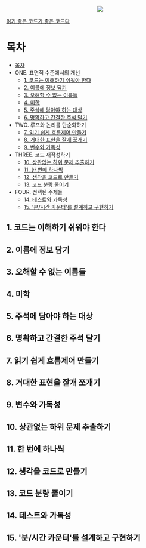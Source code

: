 <p align="center">
    <img src="https://contents.kyobobook.co.kr/sih/fit-in/458x0/pdt/9788979149142.jpg">
</p>

[읽기 좋은 코드가 좋은 코드다](https://product.kyobobook.co.kr/detail/S000001223831)

# 목차

- [목차](#목차)
- ONE. 표면적 수준에서의 개선
    - [1. 코드는 이해하기 쉬워야 한다](#1-코드는-이해하기-쉬워야-한다)
    - [2. 이름에 정보 담기](#2-이름에-정보-담기)
    - [3. 오해할 수 없는 이름들](#3-오해할-수-없는-이름들)
    - [4. 미학](#4-미학)
    - [5. 주석에 담아야 하는 대상](#5-주석에-담아야-하는-대상)
    - [6. 명확하고 간결한 주석 달기](#6-명확하고-간결한-주석-달기)
- TWO. 루프와 논리를 단순화하기
    - [7. 읽기 쉽게 흐름제어 만들기](#7-읽기-쉽게-흐름제어-만들기)
    - [8. 거대한 표현을 잘개 쪼개기](#8-거대한-표현을-잘개-쪼개기)
    - [9. 변수와 가독성](#9-변수와-가독성)
- THREE. 코드 재작성하기
    - [10. 상관없는 하위 문제 추출하기](#10-상관없는-하위-문제-추출하기)
    - [11. 한 번에 하나씩](#11-한-번에-하나씩)
    - [12. 생각을 코드로 만들기](#12-생각을-코드로-만들기)
    - [13. 코드 분량 줄이기](#13-코드-분량-줄이기)
- FOUR. 선택된 주제들
    - [14. 테스트와 가독성](#14-테스트와-가독성)
    - [15. '분/시간 카운터'를 설계하고 구현하기](#15-분시간-카운터를-설계하고-구현하기)

## 1. 코드는 이해하기 쉬워야 한다


## 2. 이름에 정보 담기

## 3. 오해할 수 없는 이름들

## 4. 미학

## 5. 주석에 담아야 하는 대상

## 6. 명확하고 간결한 주석 달기

## 7. 읽기 쉽게 흐름제어 만들기

## 8. 거대한 표현을 잘개 쪼개기

## 9. 변수와 가독성

## 10. 상관없는 하위 문제 추출하기

## 11. 한 번에 하나씩

## 12. 생각을 코드로 만들기

## 13. 코드 분량 줄이기

## 14. 테스트와 가독성

## 15. '분/시간 카운터'를 설계하고 구현하기